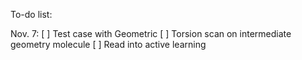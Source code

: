 To-do list:

Nov. 7:
[ ] Test case with Geometric
[ ] Torsion scan on intermediate geometry molecule
[ ] Read into active learning

